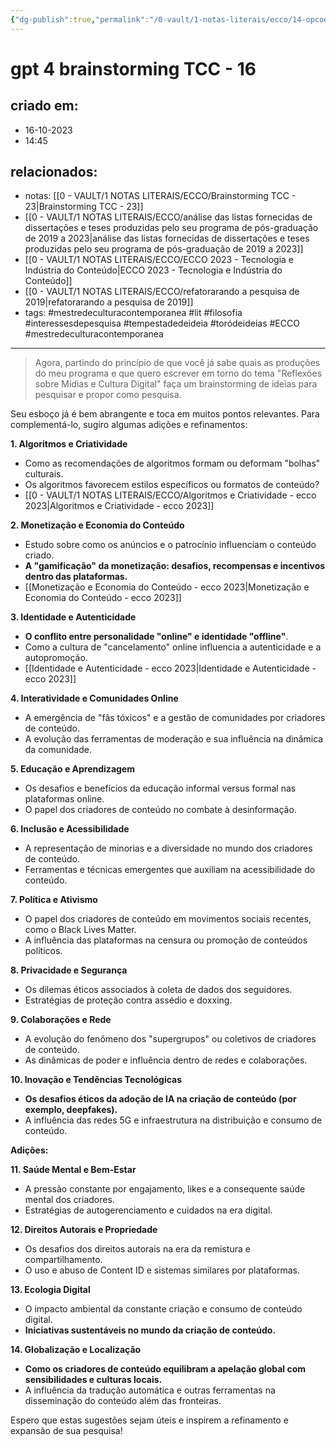 ```yaml
---
{"dg-publish":true,"permalink":"/0-vault/1-notas-literais/ecco/14-opcoes-de-pesquisa/","tags":["mestredeculturacontemporanea","lit","filosofia","interessesdepesquisa","tempestadedeideia","toródeideias","ECCO"],"dgHomeLink":true,"dgShowLocalGraph":true,"dgShowFileTree":true,"noteIcon":""}
---
```


# gpt 4 brainstorming TCC - 16

## criado em: 
- 16-10-2023
- 14:45
## relacionados:
- notas: [[0 - VAULT/1 NOTAS LITERAIS/ECCO/Brainstorming TCC - 23\|Brainstorming TCC - 23]]
- [[0 - VAULT/1 NOTAS LITERAIS/ECCO/análise das listas fornecidas de dissertações e teses produzidas pelo seu programa de pós-graduação de 2019 a 2023\|análise das listas fornecidas de dissertações e teses produzidas pelo seu programa de pós-graduação de 2019 a 2023]]
- [[0 - VAULT/1 NOTAS LITERAIS/ECCO/ECCO 2023 - Tecnologia e Indústria do Conteúdo\|ECCO 2023 - Tecnologia e Indústria do Conteúdo]]
- [[0 - VAULT/1 NOTAS LITERAIS/ECCO/refatorarando a pesquisa de 2019\|refatorarando a pesquisa de 2019]]
- tags: #mestredeculturacontemporanea #lit #filosofia #interessesdepesquisa #tempestadedeideia #toródeideias #ECCO #mestredeculturacontemporanea 
---

> Agora, partindo do princípio de que você já sabe quais as produções do meu programa e que quero escrever em torno do tema "Reflexões sobre Mídias e Cultura Digital" faça um brainstorming de ideias para pesquisar e propor como pesquisa. 

Seu esboço já é bem abrangente e toca em muitos pontos relevantes. Para complementá-lo, sugiro algumas adições e refinamentos:

**1. Algoritmos e Criatividade**
   
   * Como as recomendações de algoritmos formam ou deformam "bolhas" culturais.
   * Os algoritmos favorecem estilos específicos ou formatos de conteúdo? 
   * [[0 - VAULT/1 NOTAS LITERAIS/ECCO/Algoritmos e Criatividade - ecco 2023\|Algoritmos e Criatividade - ecco 2023]]
   
**2. Monetização e Economia do Conteúdo**

   * Estudo sobre como os anúncios e o patrocínio influenciam o conteúdo criado.
   * **A "gamificação" da monetização: desafios, recompensas e incentivos dentro das plataformas.**
   * [[Monetização e Economia do Conteúdo - ecco 2023\|Monetização e Economia do Conteúdo - ecco 2023]]

**3. Identidade e Autenticidade**

   * **O conflito entre personalidade "online" e identidade "offline"**.
   * Como a cultura de "cancelamento" online influencia a autenticidade e a autopromoção.
   * [[Identidade e Autenticidade - ecco 2023\|Identidade e Autenticidade - ecco 2023]]

**4. Interatividade e Comunidades Online**

   * A emergência de "fãs tóxicos" e a gestão de comunidades por criadores de conteúdo.
   * A evolução das ferramentas de moderação e sua influência na dinâmica da comunidade.

**5. Educação e Aprendizagem**

   * Os desafios e benefícios da educação informal versus formal nas plataformas online.
   * O papel dos criadores de conteúdo no combate à desinformação.

**6. Inclusão e Acessibilidade**

   * A representação de minorias e a diversidade no mundo dos criadores de conteúdo.
   * Ferramentas e técnicas emergentes que auxiliam na acessibilidade do conteúdo.

**7. Política e Ativismo**

   * O papel dos criadores de conteúdo em movimentos sociais recentes, como o Black Lives Matter.
   * A influência das plataformas na censura ou promoção de conteúdos políticos.

**8. Privacidade e Segurança**

   * Os dilemas éticos associados à coleta de dados dos seguidores.
   * Estratégias de proteção contra assédio e doxxing.

**9. Colaborações e Rede**

   * A evolução do fenômeno dos "supergrupos" ou coletivos de criadores de conteúdo.
   * As dinâmicas de poder e influência dentro de redes e colaborações.

**10. Inovação e Tendências Tecnológicas**

   * **Os desafios éticos da adoção de IA na criação de conteúdo (por exemplo, deepfakes).**
   * A influência das redes 5G e infraestrutura na distribuição e consumo de conteúdo.

**Adições:**

**11. Saúde Mental e Bem-Estar**

   * A pressão constante por engajamento, likes e a consequente saúde mental dos criadores.
   * Estratégias de autogerenciamento e cuidados na era digital.

**12. Direitos Autorais e Propriedade**

   * Os desafios dos direitos autorais na era da remistura e compartilhamento.
   * O uso e abuso de Content ID e sistemas similares por plataformas.

**13. Ecologia Digital**

   * O impacto ambiental da constante criação e consumo de conteúdo digital.
   * **Iniciativas sustentáveis no mundo da criação de conteúdo.**

**14. Globalização e Localização**

   * **Como os criadores de conteúdo equilibram a apelação global com sensibilidades e culturas locais.**
   * A influência da tradução automática e outras ferramentas na disseminação do conteúdo além das fronteiras.

Espero que estas sugestões sejam úteis e inspirem a refinamento e expansão de sua pesquisa!